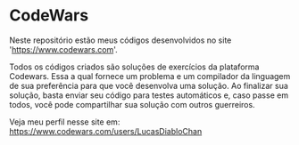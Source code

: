 # CodeWars
Neste repositório estão meus códigos desenvolvidos no site 'https://www.codewars.com'. 

Todos os códigos criados são soluções de exercícios da plataforma Codewars. Essa a qual fornece um problema e 
um compilador da linguagem de sua preferência para que você desenvolva uma solução. Ao finalizar sua solução,
basta enviar seu código para testes automáticos e, caso passe em todos, você pode compartilhar sua solução com
outros guerreiros.

Veja meu perfil nesse site em: https://www.codewars.com/users/LucasDiabloChan 
